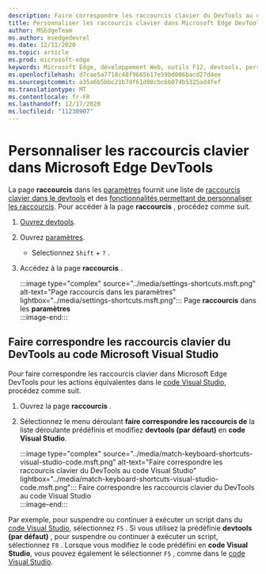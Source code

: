```yaml
---
description: Faire correspondre les raccourcis clavier du DevTools au code Visual Studio
title: Personnaliser les raccourcis clavier dans Microsoft Edge DevTools
author: MSEdgeTeam
ms.author: msedgedevrel
ms.date: 12/11/2020
ms.topic: article
ms.prod: microsoft-edge
keywords: Microsoft Edge, développement Web, outils F12, devtools, personnalisé, raccourcis, clavier, code Visual Studio
ms.openlocfilehash: d7cae5a7718c48f9665b17e59bd006bacd27d4ee
ms.sourcegitcommit: a35a6b5bbc21b7df61d08cbc6b074b5325ad4fef
ms.translationtype: MT
ms.contentlocale: fr-FR
ms.lasthandoff: 12/17/2020
ms.locfileid: "11230907"
---
```

# Personnaliser les raccourcis clavier dans Microsoft Edge DevTools  

La page **raccourcis** dans les [paramètres][DevToolsCustomizeSettings] fournit une liste de [raccourcis clavier dans le devtools][DevToolsShortcuts] et des [fonctionnalités permettant de personnaliser les raccourcis](#match-keyboard-shortcuts-in-the-devtools-to-microsoft-visual-studio-code).  Pour accéder à la page **raccourcis** , procédez comme suit.  

1.  [Ouvrez devtools][DevtoolsOpenMain].  
1.  Ouvrez [paramètres][DevToolsCustomizeSettings].
    *   Sélectionnez `Shift` + `?` .  
1.  Accédez à la page **raccourcis** .  
    
    :::image type="complex" source="../media/settings-shortcuts.msft.png" alt-text="Page raccourcis dans les paramètres" lightbox="../media/settings-shortcuts.msft.png":::
       Page **raccourcis** dans les **paramètres**  
    :::image-end:::  
    
## Faire correspondre les raccourcis clavier du DevTools au code Microsoft Visual Studio  

Pour faire correspondre les raccourcis clavier dans Microsoft Edge DevTools pour les actions équivalentes dans le [code Visual Studio][VisualStudioCode], procédez comme suit.  

1.  Ouvrez la page **raccourcis** .
1.  Sélectionnez le menu déroulant **faire correspondre les raccourcis de** la liste déroulante prédéfinis et modifiez **devtools (par défaut)** en **code Visual Studio**.  
    
    :::image type="complex" source="../media/match-keyboard-shortcuts-visual-studio-code.msft.png" alt-text="Faire correspondre les raccourcis clavier du DevTools au code Visual Studio" lightbox="../media/match-keyboard-shortcuts-visual-studio-code.msft.png":::
       Faire correspondre les raccourcis clavier du DevTools au code Visual Studio  
    :::image-end:::  
    
Par exemple, pour suspendre ou continuer à exécuter un script dans du [code Visual Studio][VisualStudioCodeShortcutsKeyboardWindows], sélectionnez `F5` .  Si vous utilisez la prédéfinie **devtools (par défaut)** , pour suspendre ou continuer à exécuter un script, sélectionnez `F8` .  Lorsque vous modifiez le code prédéfini en **code Visual Studio**, vous pouvez également le sélectionner `F5` , comme dans le [code Visual Studio][VisualStudioCodeShortcutsKeyboardWindows].  

<!-- ## Edit shortcuts for any action in the DevTools -->

<!-- links -->  

[DevToolsCustomizeSettings]: ./index.md#settings "Paramètres-personnaliser Microsoft Edge DevTools | Documents Microsoft"  
[DevtoolsOpenMain]: ../open/index.md "Ouvrez Microsoft Edge DevTools | Documents Microsoft"  
[DevToolsShortcuts]: ../shortcuts/index.md "Raccourcis clavier dans Microsoft Edge DevTools | Documents Microsoft"  

[VisualStudioCode]: https://code.visualstudio.com "Code Microsoft Visual Studio"  
[VisualStudioCodeShortcutsKeyboardWindows]: https://code.visualstudio.com/shortcuts/keyboard-shortcuts-windows.pdf "Raccourcis clavier dans Visual Studio pour Windows | Code Microsoft Visual Studio"  
